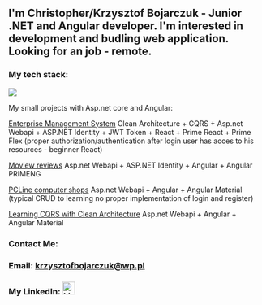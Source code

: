 <h2>I'm Christopher/Krzysztof Bojarczuk - Junior .NET and Angular developer. I'm interested in development and budling web application. Looking for an job - remote.</h2>

<h3> My tech stack: </h1>
<p align="left">
  <a href="https://skillicons.dev">
    <img src="https://skillicons.dev/icons?i=cs,dotnet,ts,angular,vscode,visualstudio,html,git,windows" />
 </a>
</p>

My small projects with Asp.net core and Angular:

 [Enterprise Management System](https://github.com/KrzysztofBojarczuk/EMS)  Clean Architecture + CQRS + Asp.net Webapi + ASP.NET Identity + JWT Token + React + Prime React + Prime Flex (proper authorization/authentication after login user has acces to his resources - beginner React)

 [Moview reviews](https://github.com/KrzysztofBojarczuk/movie-reviews) Asp.net Webapi + ASP.NET Identity + Angular + Angular PRIMENG 

 [PCLine computer shops](https://github.com/KrzysztofBojarczuk/PCLine-computer-shops) Asp.net Webapi + Angular + Angular Material (typical CRUD to learning no proper implementation of login and register)

 [Learning CQRS with Clean Architecture](https://github.com/KrzysztofBojarczuk/Learning-cqrs) Asp.net Webapi + Angular + Angular Material 

<h3>Contact Me:</h3>
 <h3>Email:
 <a href="mailto:krzysztofbojarczuk@wp.pl">krzysztofbojarczuk@wp.pl</a>
</h3>
 <h3>My LinkedIn:
    <a href="https://www.linkedin.com/in/krzysztof-bojarczuk-b23872b9/">
       <img class="linkedin-logo" src="https://skillicons.dev/icons?i=linkedin" alt="LinkedIn Logo" width="25" />
    </a>
</h3>
